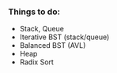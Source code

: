 ### Things to do:

  - Stack, Queue
  - Iterative BST (stack/queue)
  - Balanced BST (AVL)
  - Heap
  - Radix Sort